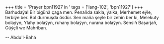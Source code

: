 +++
title = 'Prayer bpn11927 in '
tags = ['lang-102', 'bpn11927']
+++
Barhudaýa! Bir bigünä çaga men. Penaňda sakla, ýalka, Merhemet eýle, terbiýe ber. Bol durmuşda ösdür. Sen maňa şeýle bir zehin ber ki, Melekuty bolaýyn, Ylahy bolaýyn, ruhany bolaýyn, nurana bolaýyn. Sensiň Başarjaň, Güýçli we Mähriban.

-- Abdu'l-Bahá
